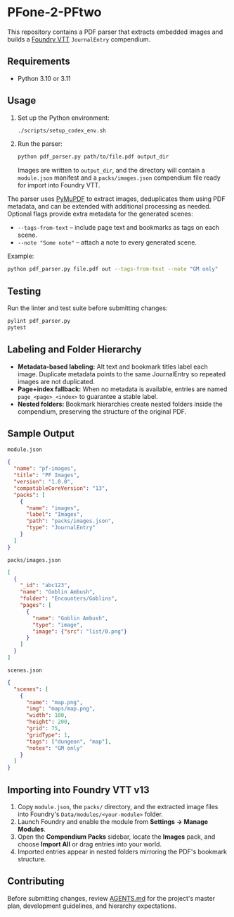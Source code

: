 # PFone-2-PFtwo

This repository contains a PDF parser that extracts embedded images and builds a [Foundry VTT](https://foundryvtt.com/) `JournalEntry` compendium.

## Requirements

- Python 3.10 or 3.11

## Usage

1. Set up the Python environment:
   ```bash
   ./scripts/setup_codex_env.sh
   ```
2. Run the parser:
   ```bash
   python pdf_parser.py path/to/file.pdf output_dir
   ```
   Images are written to `output_dir`, and the directory will contain a `module.json` manifest and a `packs/images.json` compendium file ready for import into Foundry VTT.

The parser uses [PyMuPDF](https://pymupdf.readthedocs.io/) to extract images, deduplicates them using PDF metadata, and can be extended with additional processing as needed. Optional flags provide extra metadata for the generated scenes:

- `--tags-from-text` – include page text and bookmarks as tags on each scene.
- `--note "Some note"` – attach a note to every generated scene.

Example:

```bash
python pdf_parser.py file.pdf out --tags-from-text --note "GM only"
```

## Testing

Run the linter and test suite before submitting changes:

```bash
pylint pdf_parser.py
pytest
```

## Labeling and Folder Hierarchy

- **Metadata-based labeling:** Alt text and bookmark titles label each image. Duplicate metadata points to the same JournalEntry so repeated images are not duplicated.
- **Page+index fallback:** When no metadata is available, entries are named `page_<page>_<index>` to guarantee a stable label.
- **Nested folders:** Bookmark hierarchies create nested folders inside the compendium, preserving the structure of the original PDF.

## Sample Output

`module.json`

```json
{
  "name": "pf-images",
  "title": "PF Images",
  "version": "1.0.0",
  "compatibleCoreVersion": "13",
  "packs": [
    {
      "name": "images",
      "label": "Images",
      "path": "packs/images.json",
      "type": "JournalEntry"
    }
  ]
}
```

`packs/images.json`

```json
[
  {
    "_id": "abc123",
    "name": "Goblin Ambush",
    "folder": "Encounters/Goblins",
    "pages": [
      {
        "name": "Goblin Ambush",
        "type": "image",
        "image": {"src": "list/0.png"}
      }
    ]
  }
]
```

`scenes.json`

```json
{
  "scenes": [
    {
      "name": "map.png",
      "img": "maps/map.png",
      "width": 100,
      "height": 200,
      "grid": 75,
      "gridType": 1,
      "tags": ["dungeon", "map"],
      "notes": "GM only"
    }
  ]
}
```

## Importing into Foundry VTT v13

1. Copy `module.json`, the `packs/` directory, and the extracted image files into Foundry's `Data/modules/<your-module>` folder.
2. Launch Foundry and enable the module from **Settings → Manage Modules**.
3. Open the **Compendium Packs** sidebar, locate the **Images** pack, and choose **Import All** or drag entries into your world.
4. Imported entries appear in nested folders mirroring the PDF's bookmark structure.

## Contributing

Before submitting changes, review [AGENTS.md](AGENTS.md) for the project's master plan, development guidelines, and hierarchy expectations.

